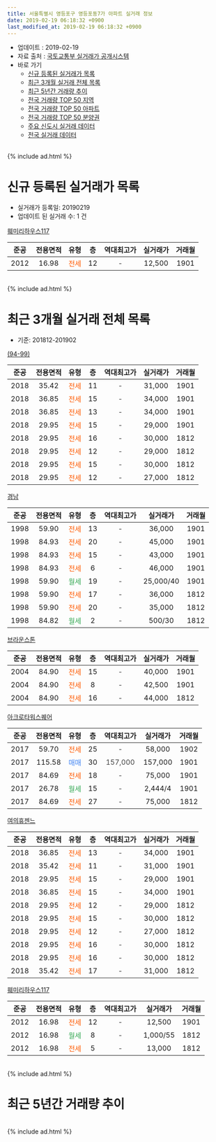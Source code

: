 ```yaml
---
title: 서울특별시 영등포구 영등포동7가 아파트 실거래 정보
date: 2019-02-19 06:18:32 +0900
last_modified_at: 2019-02-19 06:18:32 +0900
---
```


* 업데이트 : 2019-02-19
* 자료 출처 : [국토교통부 실거래가 공개시스템](http://rt.molit.go.kr)
* 바로 가기
    * [신규 등록된 실거래가 목록](#신규-등록된-실거래가-목록)
    * [최근 3개월 실거래 전체 목록](#최근-3개월-실거래-전체-목록)
    * [최근 5년간 거래량 추이](#최근-5년간-거래량-추이)
    * [전국 거래량 TOP 50 지역](https://ayogom.github.io/apt-trade-info/최근-3개월-전국에서-가장-거래가-많이-발생한-지역)
    * [전국 거래량 TOP 50 아파트](https://ayogom.github.io/apt-trade-info/최근-3개월-전국에서-가장-거래가-많이-발생한-아파트)
    * [전국 거래량 TOP 50 분양권](https://ayogom.github.io/apt-trade-info/최근-3개월-전국에서-가장-거래가-많이-발생한-분양권)
    * [주요 신도시 실거래 데이터](https://ayogom.github.io/apt-trade-info/주요-신도시)
    * [전국 실거래 데이터](https://ayogom.github.io/apt-trade-info/전국)
<br>
{% include ad.html %}
<br>

# 신규 등록된 실거래가 목록
* 실거래가 등록일: 20190219
* 업데이트 된 실거래 수: 1 건


[훼미리하우스117](https://search.naver.com/search.naver?query=%EC%84%9C%EC%9A%B8%ED%8A%B9%EB%B3%84%EC%8B%9C+%EC%98%81%EB%93%B1%ED%8F%AC%EA%B5%AC+%EC%98%81%EB%93%B1%ED%8F%AC%EB%8F%997%EA%B0%80+%ED%9B%BC%EB%AF%B8%EB%A6%AC%ED%95%98%EC%9A%B0%EC%8A%A4117)

|준공|전용면적|유형|층|역대최고가|실거래가|거래월|
|:---:|:---:|:---:|:---:|:---:|:---:|:---:|
|2012|16.98|<span style="color:#ff5a00">전세</span>|12|<span style="color:#444444">-</span>|12,500|1901|


<br>
{% include ad.html %}
<br>

# 최근 3개월 실거래 전체 목록
* 기준: 201812-201902


[(94-99)](https://search.naver.com/search.naver?query=%EC%84%9C%EC%9A%B8%ED%8A%B9%EB%B3%84%EC%8B%9C+%EC%98%81%EB%93%B1%ED%8F%AC%EA%B5%AC+%EC%98%81%EB%93%B1%ED%8F%AC%EB%8F%997%EA%B0%80+%2894-99%29)

|준공|전용면적|유형|층|역대최고가|실거래가|거래월|
|:---:|:---:|:---:|:---:|:---:|:---:|:---:|
|2018|35.42|<span style="color:#ff5a00">전세</span>|11|<span style="color:#444444">-</span>|31,000|1901|
|2018|36.85|<span style="color:#ff5a00">전세</span>|15|<span style="color:#444444">-</span>|34,000|1901|
|2018|36.85|<span style="color:#ff5a00">전세</span>|13|<span style="color:#444444">-</span>|34,000|1901|
|2018|29.95|<span style="color:#ff5a00">전세</span>|15|<span style="color:#444444">-</span>|29,000|1901|
|2018|29.95|<span style="color:#ff5a00">전세</span>|16|<span style="color:#444444">-</span>|30,000|1812|
|2018|29.95|<span style="color:#ff5a00">전세</span>|12|<span style="color:#444444">-</span>|29,000|1812|
|2018|29.95|<span style="color:#ff5a00">전세</span>|15|<span style="color:#444444">-</span>|30,000|1812|
|2018|29.95|<span style="color:#ff5a00">전세</span>|12|<span style="color:#444444">-</span>|27,000|1812|

[경남](https://search.naver.com/search.naver?query=%EC%84%9C%EC%9A%B8%ED%8A%B9%EB%B3%84%EC%8B%9C+%EC%98%81%EB%93%B1%ED%8F%AC%EA%B5%AC+%EC%98%81%EB%93%B1%ED%8F%AC%EB%8F%997%EA%B0%80+%EA%B2%BD%EB%82%A8)

|준공|전용면적|유형|층|역대최고가|실거래가|거래월|
|:---:|:---:|:---:|:---:|:---:|:---:|:---:|
|1998|59.90|<span style="color:#ff5a00">전세</span>|13|<span style="color:#444444">-</span>|36,000|1901|
|1998|84.93|<span style="color:#ff5a00">전세</span>|20|<span style="color:#444444">-</span>|45,000|1901|
|1998|84.93|<span style="color:#ff5a00">전세</span>|15|<span style="color:#444444">-</span>|43,000|1901|
|1998|84.93|<span style="color:#ff5a00">전세</span>|6|<span style="color:#444444">-</span>|46,000|1901|
|1998|59.90|<span style="color:#34a853">월세</span>|19|<span style="color:#444444">-</span>|25,000/40|1901|
|1998|59.90|<span style="color:#ff5a00">전세</span>|17|<span style="color:#444444">-</span>|36,000|1812|
|1998|59.90|<span style="color:#ff5a00">전세</span>|20|<span style="color:#444444">-</span>|35,000|1812|
|1998|84.82|<span style="color:#34a853">월세</span>|2|<span style="color:#444444">-</span>|500/30|1812|

[브라운스톤](https://search.naver.com/search.naver?query=%EC%84%9C%EC%9A%B8%ED%8A%B9%EB%B3%84%EC%8B%9C+%EC%98%81%EB%93%B1%ED%8F%AC%EA%B5%AC+%EC%98%81%EB%93%B1%ED%8F%AC%EB%8F%997%EA%B0%80+%EB%B8%8C%EB%9D%BC%EC%9A%B4%EC%8A%A4%ED%86%A4)

|준공|전용면적|유형|층|역대최고가|실거래가|거래월|
|:---:|:---:|:---:|:---:|:---:|:---:|:---:|
|2004|84.90|<span style="color:#ff5a00">전세</span>|15|<span style="color:#444444">-</span>|40,000|1901|
|2004|84.90|<span style="color:#ff5a00">전세</span>|8|<span style="color:#444444">-</span>|42,500|1901|
|2004|84.90|<span style="color:#ff5a00">전세</span>|16|<span style="color:#444444">-</span>|44,000|1812|

[아크로타워스퀘어](https://search.naver.com/search.naver?query=%EC%84%9C%EC%9A%B8%ED%8A%B9%EB%B3%84%EC%8B%9C+%EC%98%81%EB%93%B1%ED%8F%AC%EA%B5%AC+%EC%98%81%EB%93%B1%ED%8F%AC%EB%8F%997%EA%B0%80+%EC%95%84%ED%81%AC%EB%A1%9C%ED%83%80%EC%9B%8C%EC%8A%A4%ED%80%98%EC%96%B4)

|준공|전용면적|유형|층|역대최고가|실거래가|거래월|
|:---:|:---:|:---:|:---:|:---:|:---:|:---:|
|2017|59.70|<span style="color:#ff5a00">전세</span>|25|<span style="color:#444444">-</span>|58,000|1902|
|2017|115.58|<span style="color:#4285f3">매매</span>|30|<span style="color:#444444">157,000</span>|157,000|1901|
|2017|84.69|<span style="color:#ff5a00">전세</span>|18|<span style="color:#444444">-</span>|75,000|1901|
|2017|26.78|<span style="color:#34a853">월세</span>|15|<span style="color:#444444">-</span>|2,444/4|1901|
|2017|84.69|<span style="color:#ff5a00">전세</span>|27|<span style="color:#444444">-</span>|75,000|1812|

[여의휴젠느](https://search.naver.com/search.naver?query=%EC%84%9C%EC%9A%B8%ED%8A%B9%EB%B3%84%EC%8B%9C+%EC%98%81%EB%93%B1%ED%8F%AC%EA%B5%AC+%EC%98%81%EB%93%B1%ED%8F%AC%EB%8F%997%EA%B0%80+%EC%97%AC%EC%9D%98%ED%9C%B4%EC%A0%A0%EB%8A%90)

|준공|전용면적|유형|층|역대최고가|실거래가|거래월|
|:---:|:---:|:---:|:---:|:---:|:---:|:---:|
|2018|36.85|<span style="color:#ff5a00">전세</span>|13|<span style="color:#444444">-</span>|34,000|1901|
|2018|35.42|<span style="color:#ff5a00">전세</span>|11|<span style="color:#444444">-</span>|31,000|1901|
|2018|29.95|<span style="color:#ff5a00">전세</span>|15|<span style="color:#444444">-</span>|29,000|1901|
|2018|36.85|<span style="color:#ff5a00">전세</span>|15|<span style="color:#444444">-</span>|34,000|1901|
|2018|29.95|<span style="color:#ff5a00">전세</span>|12|<span style="color:#444444">-</span>|29,000|1812|
|2018|29.95|<span style="color:#ff5a00">전세</span>|15|<span style="color:#444444">-</span>|30,000|1812|
|2018|29.95|<span style="color:#ff5a00">전세</span>|12|<span style="color:#444444">-</span>|27,000|1812|
|2018|29.95|<span style="color:#ff5a00">전세</span>|16|<span style="color:#444444">-</span>|30,000|1812|
|2018|29.95|<span style="color:#ff5a00">전세</span>|16|<span style="color:#444444">-</span>|30,000|1812|
|2018|35.42|<span style="color:#ff5a00">전세</span>|17|<span style="color:#444444">-</span>|31,000|1812|

[훼미리하우스117](https://search.naver.com/search.naver?query=%EC%84%9C%EC%9A%B8%ED%8A%B9%EB%B3%84%EC%8B%9C+%EC%98%81%EB%93%B1%ED%8F%AC%EA%B5%AC+%EC%98%81%EB%93%B1%ED%8F%AC%EB%8F%997%EA%B0%80+%ED%9B%BC%EB%AF%B8%EB%A6%AC%ED%95%98%EC%9A%B0%EC%8A%A4117)

|준공|전용면적|유형|층|역대최고가|실거래가|거래월|
|:---:|:---:|:---:|:---:|:---:|:---:|:---:|
|2012|16.98|<span style="color:#ff5a00">전세</span>|12|<span style="color:#444444">-</span>|12,500|1901|
|2012|16.98|<span style="color:#34a853">월세</span>|8|<span style="color:#444444">-</span>|1,000/55|1812|
|2012|16.98|<span style="color:#ff5a00">전세</span>|5|<span style="color:#444444">-</span>|13,000|1812|


<br>
{% include ad.html %}
<br>

# 최근 5년간 거래량 추이


<div style="width:100%;">
    <canvas id="deal_progress" height="200"></canvas>
</div>

<script>
new Chart(document.getElementById("deal_progress"), {
    type: 'line',
    data: {
        labels: ['201402','201403','201404','201405','201406','201407','201408','201409','201410','201411','201412','201501','201502','201503','201504','201505','201506','201507','201508','201509','201510','201511','201512','201601','201602','201603','201604','201605','201606','201607','201608','201609','201610','201611','201612','201701','201702','201703','201704','201705','201706','201707','201708','201709','201710','201711','201712','201801','201802','201803','201804','201805','201806','201807','201808','201809','201810','201811','201812','201901','201902'],
        datasets: [{
            label: '매매',
            pointRadius: 1,
            data: [4, 5, 3, 2, 4, 2, 4, 3, 5, 4, 3, 5, 7, 7, 8, 15, 5, 6, 8, 7, 15, 4, 3, 1, 5, 6, 9, 5, 8, 5, 5, 6, 2, 7, 5, 1, 2, 5, 4, 7, 8, 12, 3, 4, 6, 6, 7, 4, 5, 7, 3, 10, 3, 3, 5, 8, 1, 3, 0, 1, 0],
            borderColor: "rgba(255, 201, 14, 1)",
            backgroundColor: "rgba(255, 201, 14, 0.5)",
            fill: false,
            lineTension: 0
        },{
            label: '전월세',
            pointRadius: 1,
            data: [6, 10, 8, 6, 18, 7, 8, 3, 8, 4, 11, 6, 15, 11, 6, 5, 9, 4, 10, 2, 8, 10, 6, 7, 6, 6, 6, 2, 9, 6, 4, 7, 12, 8, 7, 6, 9, 8, 8, 7, 5, 13, 31, 39, 43, 90, 39, 37, 22, 16, 18, 10, 10, 12, 20, 20, 7, 17, 17, 18, 1],
            borderColor: "rgba(0, 141, 185, 1)",
            backgroundColor: "rgba(0, 141, 185, 0.5)",
            fill: false,
            lineTension: 0
        }
        ]
    },
    options: {
        responsive: true,
        title: {
            display: false
        },
        tooltips: {
            mode: 'index',
            intersect: false
        },
        hover: {
            mode: 'nearest',
            intersect: true
        },
        scales: {
            xAxes: [{
                display: true,
                scaleLabel: {
                    display: true,
                    labelString: '년/월'
                }
            }],
            yAxes: [{
                display: true,
                ticks: {
                    suggestedMin: 0,
                },
                scaleLabel: {
                    display: true,
                    labelString: '실거래 수'
                }
            }]
        }
    }
});

</script>


<br>
{% include ad.html %}
<br>

